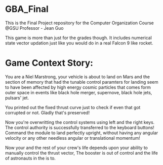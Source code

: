 # GBA_Final
This is the Final Project repository for the Computer Organization Course @GSU
Professor - Jean Guo

This game is more than just for the grades though. It includes numerical state vector updation just like you would do in a real Falcon 9 like rocket.

# Game Context Story:
You are a Niel Marstrong, your vehicle is about to land on Mars and the section of memory that had the tunable control paramters for landing seem to have been affected by high energy cosmic particles that comes form outer space in events like black hole merger, supernove, black hole jets, pulsars' jet. 

You printed out the fixed thrust curve just to check if even that got corrupted or not.
Gladly that's preserved!

Now you're overwritting the control systems using left and the right keys. The control authority is successfully transferred to the keyboard buttons! Command the module to land perfectly upright, without having any angular velocity or any other needless angular or translational momentum!

Now your and the rest of your crew's life depends upon your ability to manually control the thrust vector,
The booster is out of control and the life of astronauts in the is to.

